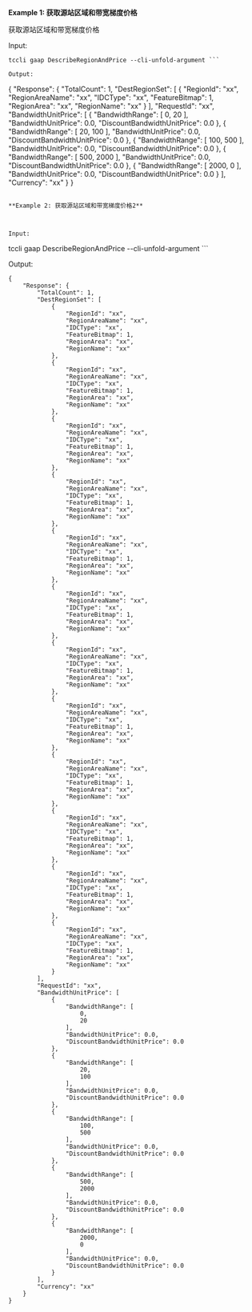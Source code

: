 **Example 1: 获取源站区域和带宽梯度价格**

获取源站区域和带宽梯度价格

Input: 

```
tccli gaap DescribeRegionAndPrice --cli-unfold-argument ```

Output: 
```
{
    "Response": {
        "TotalCount": 1,
        "DestRegionSet": [
            {
                "RegionId": "xx",
                "RegionAreaName": "xx",
                "IDCType": "xx",
                "FeatureBitmap": 1,
                "RegionArea": "xx",
                "RegionName": "xx"
            }
        ],
        "RequestId": "xx",
        "BandwidthUnitPrice": [
            {
                "BandwidthRange": [
                    0,
                    20
                ],
                "BandwidthUnitPrice": 0.0,
                "DiscountBandwidthUnitPrice": 0.0
            },
            {
                "BandwidthRange": [
                    20,
                    100
                ],
                "BandwidthUnitPrice": 0.0,
                "DiscountBandwidthUnitPrice": 0.0
            },
            {
                "BandwidthRange": [
                    100,
                    500
                ],
                "BandwidthUnitPrice": 0.0,
                "DiscountBandwidthUnitPrice": 0.0
            },
            {
                "BandwidthRange": [
                    500,
                    2000
                ],
                "BandwidthUnitPrice": 0.0,
                "DiscountBandwidthUnitPrice": 0.0
            },
            {
                "BandwidthRange": [
                    2000,
                    0
                ],
                "BandwidthUnitPrice": 0.0,
                "DiscountBandwidthUnitPrice": 0.0
            }
        ],
        "Currency": "xx"
    }
}
```

**Example 2: 获取源站区域和带宽梯度价格2**



Input: 

```
tccli gaap DescribeRegionAndPrice --cli-unfold-argument ```

Output: 
```
{
    "Response": {
        "TotalCount": 1,
        "DestRegionSet": [
            {
                "RegionId": "xx",
                "RegionAreaName": "xx",
                "IDCType": "xx",
                "FeatureBitmap": 1,
                "RegionArea": "xx",
                "RegionName": "xx"
            },
            {
                "RegionId": "xx",
                "RegionAreaName": "xx",
                "IDCType": "xx",
                "FeatureBitmap": 1,
                "RegionArea": "xx",
                "RegionName": "xx"
            },
            {
                "RegionId": "xx",
                "RegionAreaName": "xx",
                "IDCType": "xx",
                "FeatureBitmap": 1,
                "RegionArea": "xx",
                "RegionName": "xx"
            },
            {
                "RegionId": "xx",
                "RegionAreaName": "xx",
                "IDCType": "xx",
                "FeatureBitmap": 1,
                "RegionArea": "xx",
                "RegionName": "xx"
            },
            {
                "RegionId": "xx",
                "RegionAreaName": "xx",
                "IDCType": "xx",
                "FeatureBitmap": 1,
                "RegionArea": "xx",
                "RegionName": "xx"
            },
            {
                "RegionId": "xx",
                "RegionAreaName": "xx",
                "IDCType": "xx",
                "FeatureBitmap": 1,
                "RegionArea": "xx",
                "RegionName": "xx"
            },
            {
                "RegionId": "xx",
                "RegionAreaName": "xx",
                "IDCType": "xx",
                "FeatureBitmap": 1,
                "RegionArea": "xx",
                "RegionName": "xx"
            },
            {
                "RegionId": "xx",
                "RegionAreaName": "xx",
                "IDCType": "xx",
                "FeatureBitmap": 1,
                "RegionArea": "xx",
                "RegionName": "xx"
            },
            {
                "RegionId": "xx",
                "RegionAreaName": "xx",
                "IDCType": "xx",
                "FeatureBitmap": 1,
                "RegionArea": "xx",
                "RegionName": "xx"
            },
            {
                "RegionId": "xx",
                "RegionAreaName": "xx",
                "IDCType": "xx",
                "FeatureBitmap": 1,
                "RegionArea": "xx",
                "RegionName": "xx"
            },
            {
                "RegionId": "xx",
                "RegionAreaName": "xx",
                "IDCType": "xx",
                "FeatureBitmap": 1,
                "RegionArea": "xx",
                "RegionName": "xx"
            },
            {
                "RegionId": "xx",
                "RegionAreaName": "xx",
                "IDCType": "xx",
                "FeatureBitmap": 1,
                "RegionArea": "xx",
                "RegionName": "xx"
            }
        ],
        "RequestId": "xx",
        "BandwidthUnitPrice": [
            {
                "BandwidthRange": [
                    0,
                    20
                ],
                "BandwidthUnitPrice": 0.0,
                "DiscountBandwidthUnitPrice": 0.0
            },
            {
                "BandwidthRange": [
                    20,
                    100
                ],
                "BandwidthUnitPrice": 0.0,
                "DiscountBandwidthUnitPrice": 0.0
            },
            {
                "BandwidthRange": [
                    100,
                    500
                ],
                "BandwidthUnitPrice": 0.0,
                "DiscountBandwidthUnitPrice": 0.0
            },
            {
                "BandwidthRange": [
                    500,
                    2000
                ],
                "BandwidthUnitPrice": 0.0,
                "DiscountBandwidthUnitPrice": 0.0
            },
            {
                "BandwidthRange": [
                    2000,
                    0
                ],
                "BandwidthUnitPrice": 0.0,
                "DiscountBandwidthUnitPrice": 0.0
            }
        ],
        "Currency": "xx"
    }
}
```


